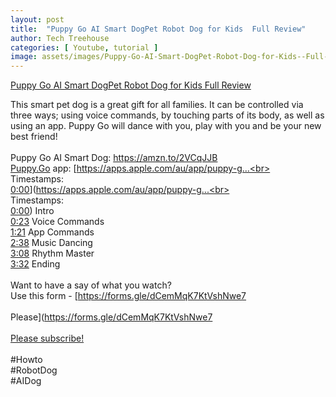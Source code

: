 ```yaml
---
layout: post
title:  "Puppy Go AI Smart DogPet Robot Dog for Kids  Full Review"
author: Tech Treehouse
categories: [ Youtube, tutorial ]
image: assets/images/Puppy-Go-AI-Smart-DogPet-Robot-Dog-for-Kids--Full-Review.jpg
---
```


[Puppy Go AI Smart DogPet Robot Dog for Kids  Full Review](https://youtube.com/watch?v=loGmNAHie_o)

This smart pet dog is a great gift for all families. It can be controlled via three ways; using voice commands, by touching parts of its body, as well as using an app. Puppy Go will dance with you, play with you and be your new best friend!<br><br>Puppy Go AI Smart Dog: [https://amzn.to/2VCqJJB<br>Puppy.Go](https://amzn.to/2VCqJJB<br>Puppy.Go) app: [https://apps.apple.com/au/app/puppy-g...<br><br>Timestamps:<br>[0:00](https://youtube.com/watch?v=loGmNAHie_o&t=0)](https://apps.apple.com/au/app/puppy-g...<br><br>Timestamps:<br>[0:00](https://youtube.com/watch?v=loGmNAHie_o&t=0)) Intro<br>[0:23](https://youtube.com/watch?v=loGmNAHie_o&t=23) Voice Commands<br>[1:21](https://youtube.com/watch?v=loGmNAHie_o&t=81) App Commands<br>[2:38](https://youtube.com/watch?v=loGmNAHie_o&t=158) Music Dancing<br>[3:08](https://youtube.com/watch?v=loGmNAHie_o&t=188) Rhythm Master<br>[3:32](https://youtube.com/watch?v=loGmNAHie_o&t=212) Ending<br><br>Want to have a say of what you watch?<br>Use this form - [https://forms.gle/dCemMqK7KtVshNwe7<br><br>Please](https://forms.gle/dCemMqK7KtVshNwe7<br><br>[Please subscribe!](https://youtube.com/techtreehouse/?sub_confirmation=1)<br><br>#Howto<br>#RobotDog<br>#AIDog
